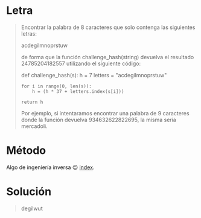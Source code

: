 # Letra

> Encontrar la palabra de 8 caracteres que solo contenga las siguientes letras:
>
> acdegilmnoprstuw
>
> de forma que la función challenge_hash(string) devuelva el resultado 24785204182557 utilizando el siguiente código:
>
> def challenge_hash(s):
>     h = 7
>     letters = "acdegilmnoprstuw"
>
>     for i in range(0, len(s)):
>         h = (h * 37 + letters.index(s[i]))
>
>     return h
>
> Por ejemplo, si intentaramos encontrar una palabra de 9 caracteres donde la función devuelva 934632622822695, la misma sería mercadoli.

# Método

Algo de ingeniería inversa :wink:  [index](index.js).

# Solución

> degilwut
